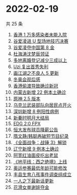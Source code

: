 # 2022-02-19

共 25 条

<!-- BEGIN -->
<!-- 最后更新时间 Sat Feb 19 2022 07:09:27 GMT+0800 (China Standard Time) -->

1. [香港 1 万多感染者未能入院](https://www.zhihu.com/search?q=香港疫情)
1. [谷爱凌进 U 型场地技巧决赛](https://www.zhihu.com/search?q=谷爱凌)
1. [谷爱凌夺中国第 8 金](https://www.zhihu.com/search?q=谷爱凌)
1. [杜海涛沈梦辰领证](https://www.zhihu.com/search?q=杜海涛沈梦辰领证)
1. [多地离婚登记减少三成以上](https://www.zhihu.com/search?q=离婚登记减少)
1. [Uzi 复出首秀失利](https://www.zhihu.com/search?q=Uzi)
1. [画江湖之不良人 5 更新](https://www.zhihu.com/search?q=不良人)
1. [冬奥会观后感](https://www.zhihu.com/search?q=冬奥会观后感)
1. [香港偷渡导致确诊新冠](https://www.zhihu.com/search?q=香港偷渡)
1. [内蒙古新增 22 例本土确诊](https://www.zhihu.com/search?q=内蒙古新增)
1. [原神 2.5 版本](https://www.zhihu.com/search?q=原神)
1. [乌克兰武装部队向居民点开火](https://www.zhihu.com/search?q=乌克兰武装部队开火)
1. [深圳新增 8 例阳性病例](https://www.zhihu.com/search?q=深圳新增)
1. [新秦时明月大结局](https://www.zhihu.com/search?q=新秦时明月)
1. [EDG 2:0 FPX](https://www.zhihu.com/search?q=edg)
1. [恒大发布球员降薪公告](https://www.zhihu.com/search?q=恒大)
1. [隋文静/韩聪再破短节目纪录](https://www.zhihu.com/search?q=隋文静/韩聪)
1. [《全面战争：战锤 3》解锁](https://www.zhihu.com/search?q=战锤3)
1. [辽宁新增 9 例本土确诊](https://www.zhihu.com/search?q=辽宁新增)
1. [阿宽红油面皮吃出老鼠](https://www.zhihu.com/search?q=阿宽红油面皮)
1. [《地平线：西之绝境》上线](https://www.zhihu.com/search?q=地平线西之绝境)
1. [奥运参赛最低年龄可能修改](https://www.zhihu.com/search?q=奥运最低年龄限制)
1. [丰县生育八孩事件调查组成立](https://www.zhihu.com/search?q=丰县八孩调查组)
1. [一人之下最新话更新](https://www.zhihu.com/search?q=一人之下)
1. [花滑女单谢娃夺金](https://www.zhihu.com/search?q=花样滑冰)

<!-- END -->
